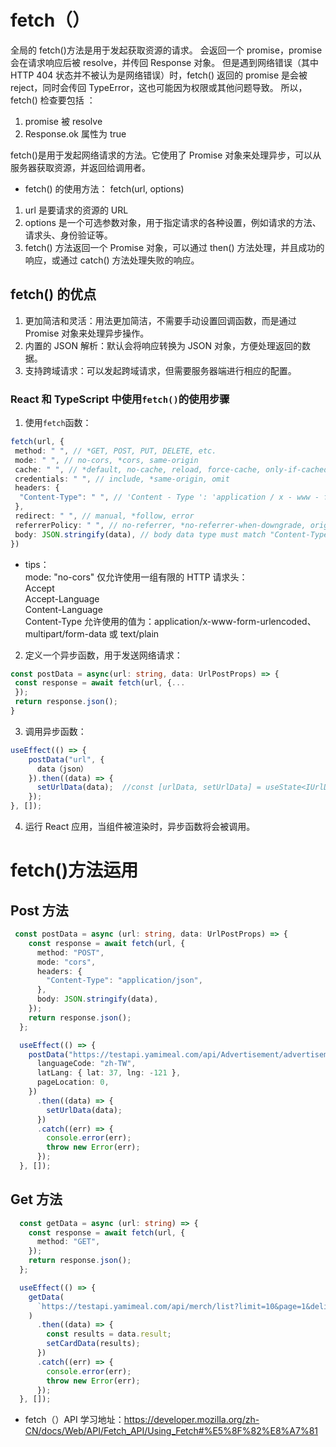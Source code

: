 # fetch（）

全局的 fetch()方法是用于发起获取资源的请求。
会返回一个 promise，promise 会在请求响应后被 resolve，并传回 Response 对象。
但是遇到网络错误（其中 HTTP 404 状态并不被认为是网络错误）时，fetch() 返回的 promise 是会被 reject，同时会传回 TypeError，这也可能因为权限或其他问题导致。
所以，fetch() 检查要包括 ：

1. promise 被 resolve
2. Response.ok 属性为 true

fetch()是用于发起网络请求的方法。它使用了 Promise 对象来处理异步，可以从服务器获取资源，并返回给调用者。

-   fetch() 的使用方法： fetch(url, options)

1. url 是要请求的资源的 URL
2. options 是一个可选参数对象，用于指定请求的各种设置，例如请求的方法、请求头、身份验证等。
3. fetch() 方法返回一个 Promise 对象，可以通过 then() 方法处理，并且成功的响应，或通过 catch() 方法处理失败的响应。

## fetch() 的优点

1. 更加简洁和灵活：用法更加简洁，不需要手动设置回调函数，而是通过 Promise 对象来处理异步操作。
2. 内置的 JSON 解析：默认会将响应转换为 JSON 对象，方便处理返回的数据。
3. 支持跨域请求：可以发起跨域请求，但需要服务器端进行相应的配置。

### React 和 TypeScript 中使用`fetch()`的使用步骤

1. 使用`fetch`函数：

```TypeScript
fetch(url, {
 method: " ", // *GET, POST, PUT, DELETE, etc.
 mode: " ", // no-cors, *cors, same-origin
 cache: " ", // *default, no-cache, reload, force-cache, only-if-cached
 credentials: " ", // include, *same-origin, omit
 headers: {
  "Content-Type": " ", // 'Content - Type ': 'application / x - www - form - urlencoded ',
 },
 redirect: " ", // manual, *follow, error
 referrerPolicy: " ", // no-referrer, *no-referrer-when-downgrade, origin, origin-when-cross-origin, same-origin, strict-origin, strict-origin-when-cross-origin, unsafe-url
 body: JSON.stringify(data), // body data type must match "Content-Type" header
})
```

-   tips：  
     mode: "no-cors" 仅允许使用一组有限的 HTTP 请求头：  
     Accept  
     Accept-Language  
     Content-Language  
     Content-Type 允许使用的值为：application/x-www-form-urlencoded、multipart/form-data 或 text/plain

2. 定义一个异步函数，用于发送网络请求：

```TypeScript
const postData = async(url: string, data: UrlPostProps) => {
 const response = await fetch(url, {...
 });
 return response.json();
}
```

3. 调用异步函数：

```TypeScript
useEffect(() => {
    postData("url", {
      data（json）
    }).then((data) => {
      setUrlData(data);  //const [urlData, setUrlData] = useState<IUrlDataProps[]>([]);
    });
}, []);
```

4. 运行 React 应用，当组件被渲染时，异步函数将会被调用。

# fetch()方法运用

## Post 方法

```TypeScript
 const postData = async (url: string, data: UrlPostProps) => {
    const response = await fetch(url, {
      method: "POST",
      mode: "cors",
      headers: {
        "Content-Type": "application/json",
      },
      body: JSON.stringify(data),
    });
    return response.json();
  };

  useEffect(() => {
    postData("https://testapi.yamimeal.com/api/Advertisement/advertisements", {
      languageCode: "zh-TW",
      latLang: { lat: 37, lng: -121 },
      pageLocation: 0,
    })
      .then((data) => {
        setUrlData(data);
      })
      .catch((err) => {
        console.error(err);
        throw new Error(err);
      });
  }, []);

```

## Get 方法

```TypeScript
  const getData = async (url: string) => {
    const response = await fetch(url, {
      method: "GET",
    });
    return response.json();
  };

  useEffect(() => {
    getData(
      `https://testapi.yamimeal.com/api/merch/list?limit=10&page=1&deliveryType=1&lat=37&lng=-121`
    )
      .then((data) => {
        const results = data.result;
        setCardData(results);
      })
      .catch((err) => {
        console.error(err);
        throw new Error(err);
      });
  }, []);

```

-   fetch（）API 学习地址：<https://developer.mozilla.org/zh-CN/docs/Web/API/Fetch_API/Using_Fetch#%E5%8F%82%E8%A7%81>
